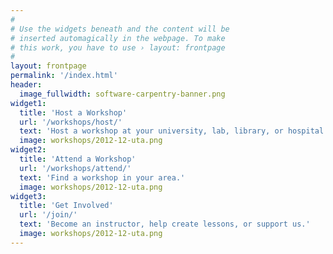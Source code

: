 ```yaml
---
#
# Use the widgets beneath and the content will be
# inserted automagically in the webpage. To make
# this work, you have to use › layout: frontpage
#
layout: frontpage
permalink: '/index.html'
header:
  image_fullwidth: software-carpentry-banner.png
widget1:
  title: 'Host a Workshop'
  url: '/workshops/host/'
  text: 'Host a workshop at your university, lab, library, or hospital.'
  image: workshops/2012-12-uta.png
widget2:
  title: 'Attend a Workshop'
  url: '/workshops/attend/'
  text: 'Find a workshop in your area.'
  image: workshops/2012-12-uta.png
widget3:
  title: 'Get Involved'
  url: '/join/'
  text: 'Become an instructor, help create lessons, or support us.'
  image: workshops/2012-12-uta.png
---
```

